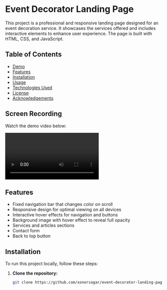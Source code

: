 # Event Decorator Landing Page

This project is a professional and responsive landing page designed for an event decoration service. It showcases the services offered and includes interactive elements to enhance user experience. The page is built with HTML, CSS, and JavaScript.

## Table of Contents

- [Demo](#demo)
- [Features](#features)
- [Installation](#installation)
- [Usage](#usage)
- [Technologies Used](#technologies-used)
- [License](#license)
- [Acknowledgements](#acknowledgements)

## Screen Recording

Watch the demo video below:

![Landing Page Demo](event%20landing%20page.mp4)


## Features

- Fixed navigation bar that changes color on scroll
- Responsive design for optimal viewing on all devices
- Interactive hover effects for navigation and buttons
- Background image with hover effect to reveal full opacity
- Services and articles sections
- Contact form
- Back to top button

## Installation

To run this project locally, follow these steps:

1. **Clone the repository:**
   ```sh
   git clone https://github.com/xonersagar/event-decorator-landing-page.git
